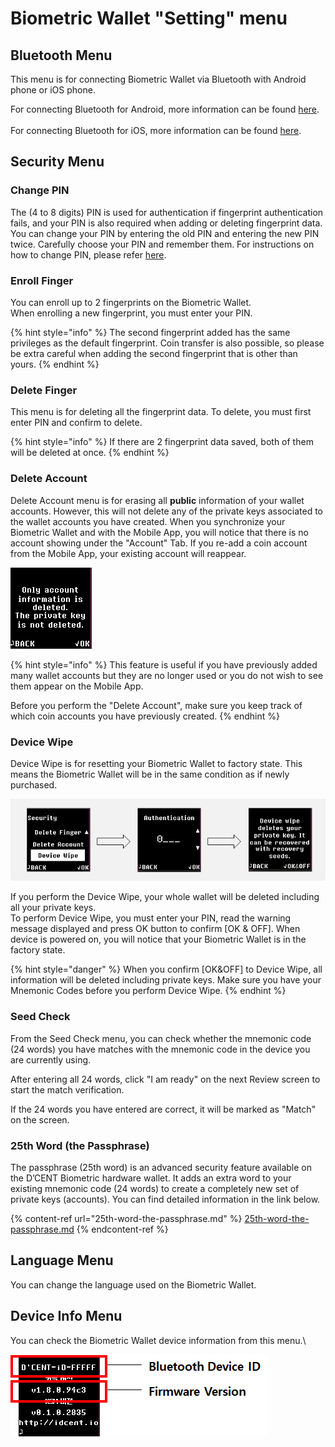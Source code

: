 # Biometric Wallet "Setting" menu

## Bluetooth Menu

This menu is for connecting Biometric Wallet via Bluetooth with Android phone or iOS phone.&#x20;

For connecting Bluetooth for Android, more information can be found [here](../android-connect/).\
\
For connecting Bluetooth for iOS, more information can be found [here](../iphone-connect.md).&#x20;

## Security Menu

### Change PIN

The (4 to 8 digits) PIN is used for authentication if fingerprint authentication fails, and your PIN is also required when adding or deleting fingerprint data. You can change your PIN by entering the old PIN and entering the new PIN twice. Carefully choose your PIN and remember them. For instructions on how to change PIN, please refer [here](https://userguide.dcentwallet.com/biometric-wallet/setting-up#register-a-new-pin-4-to-8-digits).&#x20;

### Enroll Finger

You can enroll up to 2 fingerprints on the Biometric Wallet.\
When enrolling a new fingerprint, you must enter your PIN.

{% hint style="info" %}
The second fingerprint added has the same privileges as the default fingerprint. Coin transfer is also possible, so please be extra careful when adding the second fingerprint that is other than yours.
{% endhint %}

### Delete Finger

This menu is for deleting all the fingerprint data. To delete, you must first enter PIN and confirm to delete.&#x20;

{% hint style="info" %}
If there are 2 fingerprint data saved, both of them will be deleted at once.&#x20;
{% endhint %}

### Delete Account

Delete Account menu is for erasing all **public** information of your wallet accounts. However, this will not delete any of the private keys associated to the wallet accounts you have created. When you synchronize your Biometric Wallet and with the Mobile App, you will notice that there is no account showing under the "Account" Tab. If you re-add a coin account from the Mobile App, your existing account will reappear.

![](<../../.gitbook/assets/image (106).png>)

{% hint style="info" %}
This feature is useful if you have previously added many wallet accounts but they are no longer used or you do not wish to see them appear on the Mobile App.&#x20;

Before you perform the "Delete Account", make sure you keep track of which coin accounts you have previously created. &#x20;
{% endhint %}

### Device Wipe

Device Wipe is for resetting your Biometric Wallet to factory state. This means the Biometric Wallet will be in the same condition as if newly purchased.

![](<../../.gitbook/assets/image (203).png>)

If you perform the Device Wipe, your whole wallet will be deleted including all your private keys. \
To perform Device Wipe, you must enter your PIN, read the warning message displayed and press OK button to confirm \[OK & OFF]. When device is powered on, you will notice that your Biometric Wallet is in the factory state.

{% hint style="danger" %}
When you confirm \[OK\&OFF] to Device Wipe, all information will be deleted including private keys. Make sure you have your Mnemonic Codes before you perform Device Wipe.
{% endhint %}

### Seed Check

From the Seed Check menu, you can check whether the mnemonic code (24 words) you have matches with the mnemonic code in the device you are currently using.

After entering all 24 words, click "I am ready" on the next Review screen to start the match verification.

If the 24 words you have entered are correct, it will be marked as "Match" on the screen.

### 25th Word (the Passphrase)

The passphrase (25th word) is an advanced security feature available on the D’CENT Biometric hardware wallet. It adds an extra word to your existing mnemonic code (24 words) to create a completely new set of private keys (accounts). You can find detailed information in the link below.

{% content-ref url="25th-word-the-passphrase.md" %}
[25th-word-the-passphrase.md](25th-word-the-passphrase.md)
{% endcontent-ref %}

## Language Menu <a href="#undefined-2" id="undefined-2"></a>

You can change the language used on the Biometric Wallet.

## Device Info Menu <a href="#undefined-3" id="undefined-3"></a>

You can check the Biometric Wallet device information from this menu.\


![](<../../.gitbook/assets/image (26).png>)
